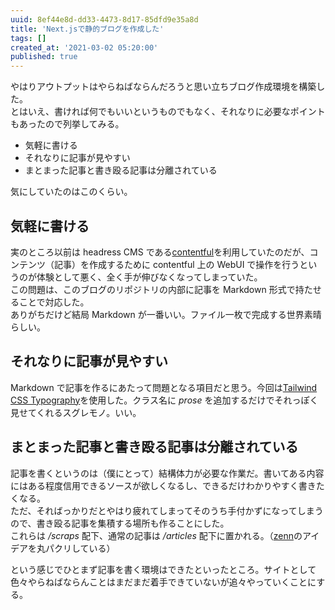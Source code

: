 ```yaml
---
uuid: 8ef44e8d-dd33-4473-8d17-85dfd9e35a8d
title: 'Next.jsで静的ブログを作成した'
tags: []
created_at: '2021-03-02 05:20:00'
published: true
---
```


やはりアウトプットはやらねばならんだろうと思い立ちブログ作成環境を構築した。  
とはいえ、書ければ何でもいいというものでもなく、それなりに必要なポイントもあったので列挙してみる。

- 気軽に書ける
- それなりに記事が見やすい
- まとまった記事と書き殴る記事は分離されている

気にしていたのはこのくらい。

## 気軽に書ける

実のところ以前は headress CMS である[contentful](https://www.contentful.com/)を利用していたのだが、コンテンツ（記事）を作成するために contentful 上の WebUI で操作を行うというのが体験として悪く、全く手が伸びなくなってしまっていた。  
この問題は、このブログのリポジトリの内部に記事を Markdown 形式で持たせることで対応した。  
ありがちだけど結局 Markdown が一番いい。ファイル一枚で完成する世界素晴らしい。

## それなりに記事が見やすい

Markdown で記事を作るにあたって問題となる項目だと思う。今回は[Tailwind CSS Typography](https://github.com/tailwindlabs/tailwindcss-typography)を使用した。クラス名に _prose_ を追加するだけでそれっぽく見せてくれるスグレモノ。いい。

## まとまった記事と書き殴る記事は分離されている

記事を書くというのは（僕にとって）結構体力が必要な作業だ。書いてある内容にはある程度信用できるソースが欲しくなるし、できるだけわかりやすく書きたくなる。  
ただ、そればっかりだとやはり疲れてしまってそのうち手付かずになってしまうので、書き殴る記事を集積する場所も作ることにした。  
これらは _/scraps_ 配下、通常の記事は _/articles_ 配下に置かれる。（[zenn](https://zenn.dev/)のアイデアを丸パクリしている）

という感じでひとまず記事を書く環境はできたといったところ。サイトとして色々やらねばならんことはまだまだ着手できていないが追々やっていくことにする。
